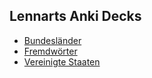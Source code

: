 
## Lennarts Anki Decks

-   [Bundesländer](https://github.com/loelschlaeger/ankidecks/tree/master/decks/Bundesländer)
-   [Fremdwörter](https://github.com/loelschlaeger/ankidecks/tree/master/decks/Fremdwörter)
-   [Vereinigte
    Staaten](https://github.com/loelschlaeger/ankidecks/tree/master/decks/Vereinigte%20Staaten)
